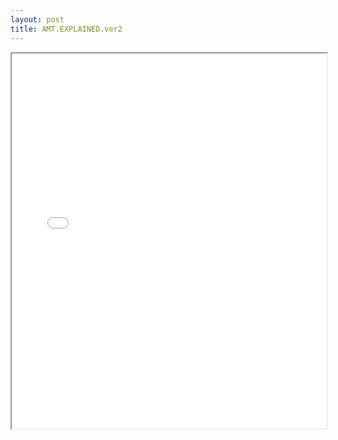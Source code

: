 ```yaml
---
layout: post
title: AMT.EXPLAINED.ver2
---
```


<div class="pdf-container">
<iframe src="/ea/assets/pdfs/pubs.n.ins/AMT.EXPLAINED.ver2.pdf" height="600" width="100%" allowFullScreen="true"></iframe>
</div>

